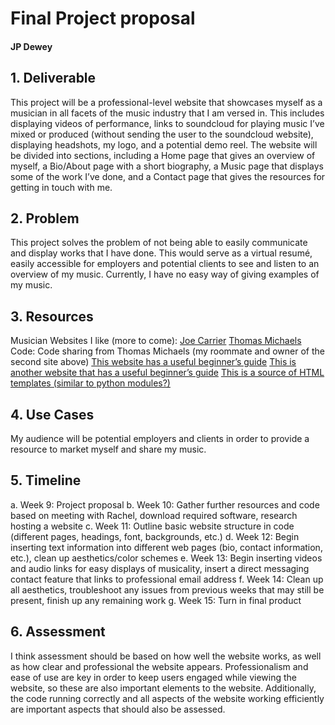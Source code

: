 # Final Project proposal
#### JP Dewey

## 1.	Deliverable
This project will be a professional-level website that showcases myself as a musician in all facets of the music industry that I am versed in. This includes displaying videos of performance, links to soundcloud for playing music I’ve mixed or produced (without sending the user to the soundcloud website), displaying headshots, my logo, and a potential demo reel. The website will be divided into sections, including a Home page that gives an overview of myself, a Bio/About page with a short biography, a Music page that displays some of the work I’ve done, and a Contact page that gives the resources for getting in touch with me.
## 2.	Problem
This project solves the problem of not being able to easily communicate and display works that I have done. This would serve as a virtual resumé, easily accessible for employers and potential clients to see and listen to an overview of my music. Currently, I have no easy way of giving examples of my music.
## 3.	Resources
Musician Websites I like (more to come):
[Joe Carrier](http://www.joecarrier.net/)
[Thomas Michaels](http://www.thomasjmichaels.com/index.html)
Code:
Code sharing from Thomas Michaels (my roommate and owner of the second site above)
[This website has a useful beginner’s guide](https://websitesetup.org/website-coding-html-css/)
[This is another website that has a useful beginner’s guide](https://www.w3schools.com/howto/howto_website.asp)
[This is a source of HTML templates (similar to python modules?)](https://html.com/resources/free-html-templates/)
## 4.	Use Cases
My audience will be potential employers and clients in order to provide a resource to market myself and share my music.
## 5.	Timeline
a.	Week 9: Project proposal
b.	Week 10: Gather further resources and code based on meeting with Rachel, download required software, research hosting a website
c.	Week 11: Outline basic website structure in code (different pages, headings, font, backgrounds, etc.)
d.	Week 12: Begin inserting text information into different web pages (bio, contact information, etc.), clean up aesthetics/color schemes
e.	Week 13: Begin inserting videos and audio links for easy displays of musicality, insert a direct messaging contact feature that links to professional email address
f.	Week 14: Clean up all aesthetics, troubleshoot any issues from previous weeks that may still be present, finish up any remaining work
g.	Week 15: Turn in final product
## 6.	Assessment
I think assessment should be based on how well the website works, as well as how clear and professional the website appears. Professionalism and ease of use are key in order to keep users engaged while viewing the website, so these are also important elements to the website. Additionally, the code running correctly and all aspects of the website working efficiently are important aspects that should also be assessed.
